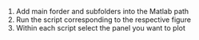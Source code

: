 1) Add main forder and subfolders into the Matlab path 
2) Run the script corresponding to the respective figure 
3) Within each script select the panel you want to plot
